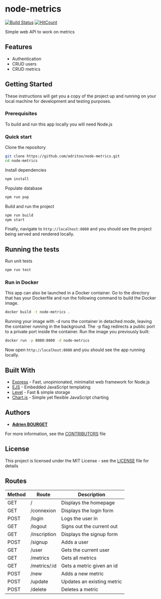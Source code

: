 # node-metrics

[![Build Status](https://travis-ci.com/adritoo/node-metrics.svg?branch=master)](https://travis-ci.com/adritoo/node-metrics)
[![HitCount](http://hits.dwyl.io/adritoo/node-metrics.svg)](http://hits.dwyl.io/adritoo/node-metrics)

Simple web API to work on metrics

## Features

  * Authentication
  * CRUD users
  * CRUD metrics

## Getting Started

These instructions will get you a copy of the project up and running on your local machine for development and testing purposes.

### Prerequisites

To build and run this app locally you will need Node.js

### Quick start

Clone the repository
```bash
git clone https://github.com/adritoo/node-metrics.git
cd node-metrics
```

Install dependencies
```bash
npm install
```

Populate database
```bash
npm run pop
```

Build and run the project
```bash
npm run build
npm start
```
Finally, navigate to `http://localhost:8080` and you should see the project being served and rendered locally.

## Running the tests

Run unit tests
```bash
npm run test
```
### Run in Docker

This app can also be launched in a Docker container. Go to the directory that has your Dockerfile and run the following command to build the Docker image.
```bash
docker build -t node-metrics .
```

Running your image with -d runs the container in detached mode, leaving the container running in the background. The -p flag redirects a public port to a private port inside the container. Run the image you previously built:
```bash
docker run -p 8080:8080 -d node-metrics
```

Now open `http://localhost:8080` and you should see the app running locally.


## Built With

* [Express](https://expressjs.com/) - Fast, unopinionated, minimalist web framework for Node.js
* [EJS](https://ejs.co/) - Embedded JavaScript templating
* [Level](https://github.com/Level/level) - Fast & simple storage
* [Chart.js](https://www.chartjs.org/docs/latest/) - Simple yet flexible JavaScript charting

## Authors

* [**Adrien BOURGET**](https://github.com/adritoo)

For more information, see the [CONTRIBUTORS](CONTRIBUTORS.md) file

## License

This project is licensed under the MIT License - see the [LICENSE](LICENSE) file for details

## Routes


| Method | Route | Description |
| - | - | - |
| GET | / | Displays the homepage |
| GET | /connexion | Displays the login form |
| POST | /login | Logs the user in |
| GET | /logout | Signs out the current out |
| GET | /inscription | Displays the signup form |
| POST | /signup | Adds a user |
| GET | /user | Gets the current user |
| GET | /metrics | Gets all metrics |
| GET | /metrics/:id | Gets a metric given an id |
| POST | /new | Adds a new metric |
| POST | /update | Updates an existing metric |
| POST | /delete | Deletes a metric |
